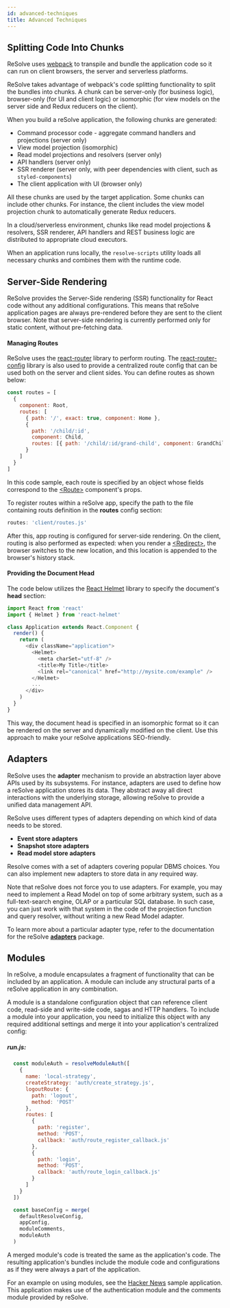 ```yaml
---
id: advanced-techniques
title: Advanced Techniques
---
```


## Splitting Code Into Chunks

ReSolve uses [webpack](https://webpack.js.org/) to transpile and bundle the application code so it can run on client browsers, the server and serverless platforms.

ReSolve takes advantage of webpack's code splitting functionality to split the bundles into chunks. A chunk can be server-only (for business logic), browser-only (for UI and client logic) or isomorphic (for view models on the server side and Redux reducers on the client).

When you build a reSolve application, the following chunks are generated:

- Command processor code - aggregate command handlers and projections (server only)
- View model projection (isomorphic)
- Read model projections and resolvers (server only)
- API handlers (server only)
- SSR renderer (server only, with peer dependencies with client, such as `styled-components`)
- The client application with UI (browser only)

All these chunks are used by the target application. Some chunks can include other chunks. For instance, the client includes the view model projection chunk to automatically generate Redux reducers.

In a cloud/serverless environment, chunks like read model projections & resolvers, SSR renderer, API handlers and REST business logic are distributed to appropriate cloud executors.

When an application runs locally, the `resolve-scripts` utility loads all necessary chunks and combines them with the runtime code.

## Server-Side Rendering

ReSolve provides the Server-Side rendering (SSR) functionality for React code without any additional configurations. This means that reSolve application pages are always pre-rendered before they are sent to the client browser. Note that server-side rendering is currently performed only for static content, without pre-fetching data.

#### Managing Routes

ReSolve uses the [react-router](https://github.com/ReactTraining/react-router) library to perform routing. The [react-router-config](https://github.com/ReactTraining/react-router/tree/master/packages/react-router-config) library is also used to provide a centralized route config that can be used both on the server and client sides. You can define routes as shown below:

```js
const routes = [
  {
    component: Root,
    routes: [
      { path: '/', exact: true, component: Home },
      {
        path: '/child/:id',
        component: Child,
        routes: [{ path: '/child/:id/grand-child', component: GrandChild }]
      }
    ]
  }
]
```

In this code sample, each route is specified by an object whose fields correspond to the [\<Route\>](https://reacttraining.com/react-router/web/api/Route) component's props.

To register routes within a reSolve app, specify the path to the file containing routs definition in the **routes** config section:

```js
routes: 'client/routes.js'
```

After this, app routing is configured for server-side rendering. On the client, routing is also performed as expected: when you render a [\<Redirect\>](https://reacttraining.com/react-router/web/api/Redirect), the browser switches to the new location, and this location is appended to the browser's history stack.

#### Providing the Document Head

The code below utilizes the [React Helmet](https://github.com/nfl/react-helmet#reference-guide) library to specify the document's **head** section:

```js
import React from 'react'
import { Helmet } from 'react-helmet'

class Application extends React.Component {
  render() {
    return (
      <div className="application">
        <Helmet>
          <meta charSet="utf-8" />
          <title>My Title</title>
          <link rel="canonical" href="http://mysite.com/example" />
        </Helmet>
        ...
      </div>
    )
  }
}
```

This way, the document head is specified in an isomorphic format so it can be rendered on the server and dynamically modified on the client. Use this approach to make your reSolve applications SEO-friendly.

## Adapters

ReSolve uses the **adapter** mechanism to provide an abstraction layer above APIs used by its subsystems. For instance, adapters are used to define how a reSolve application stores its data. They abstract away all direct interactions with the underlying storage, allowing reSolve to provide a unified data management API.

ReSolve uses different types of adapters depending on which kind of data needs to be stored.

- **Event store adapters**
- **Snapshot store adapters**
- **Read model store adapters**

Resolve comes with a set of adapters covering popular DBMS choices. You can also implement new adapters to store data in any required way.

Note that reSolve does not force you to use adapters. For example, you may need to implement a Read Model on top of some arbitrary system, such as a full-text-search engine, OLAP or a particular SQL database. In such case, you can just work with that system in the code of the projection function and query resolver, without writing a new Read Model adapter.

To learn more about a particular adapter type, refer to the documentation for the reSolve **[adapters](https://github.com/reimagined/resolve/tree/master/packages/adapters)** package.

## Modules

In reSolve, a module encapsulates a fragment of functionality that can be included by an application. A module can include any structural parts of a reSolve application in any combination.

A module is a standalone configuration object that can reference client code, read-side and write-side code, sagas and HTTP handlers. To include a module into your application, you need to initialize this object with any required additional settings and merge it into your application's centralized config:

##### run.js:

<!-- prettier-ignore-start -->

[embedmd]:# (../examples/hacker-news/run.js /^[[:blank:]]+const moduleAuth/ /^[[:blank:]]+\)/)
```js
  const moduleAuth = resolveModuleAuth([
    {
      name: 'local-strategy',
      createStrategy: 'auth/create_strategy.js',
      logoutRoute: {
        path: 'logout',
        method: 'POST'
      },
      routes: [
        {
          path: 'register',
          method: 'POST',
          callback: 'auth/route_register_callback.js'
        },
        {
          path: 'login',
          method: 'POST',
          callback: 'auth/route_login_callback.js'
        }
      ]
    }
  ])

  const baseConfig = merge(
    defaultResolveConfig,
    appConfig,
    moduleComments,
    moduleAuth
  )
```

<!-- prettier-ignore-end -->

A merged module's code is treated the same as the application's code. The resulting application's bundles include the module code and configurations as if they were always a part of the application.

For an example on using modules, see the [Hacker News](https://github.com/reimagined/resolve/tree/master/examples/hacker-news) sample application. This application makes use of the authentication module and the comments module provided by reSolve.
